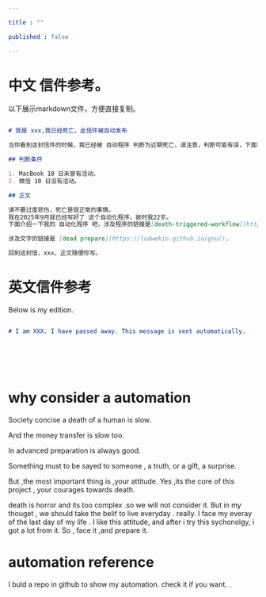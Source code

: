 ```yaml
---

title : ""

published : false

---
```


# 中文 信件参考。


以下展示markdown文件，方便直接复制。
```markdown

# 我是 xxx,我已经死亡，此信件被自动发布

当你看到这封信件的时候，我已经被 自动程序 判断为近期死亡，请注意，判断可能有误，下面我讲展示 判断条件。

## 判断条件

1. MacBook 10 日未曾有活动。
2. 微信 10 日没有活动。

## 正文

请不要过度悲伤，死亡是很正常的事情。
我在2025年9月就已经写好了 这个自动化程序，彼时我22岁。
下面介绍一下我的 自动化程序 吧，涉及程序的链接是[death-triggered-workflow](https://github.com/ludwekin/death-triggered-workflow/blob/main/README.md).

涉及文字的链接是 [dead prepare](https://ludwekin.github.io/gnu/).

回到这封信，xxx，正文随便你写。

```



# 英文信件参考

Below is my edition.

```markdown

# I am XXX. I have passed away. This message is sent automatically.







```


# why consider a automation

Society concise a death of a human is slow.

And the money transfer is slow too.

In advanced preparation is always good.

Something must to be sayed to someone , a truth, or a gift, a surprise.

But ,the most important thing is ,your attitude. Yes ,its the core of this project , your courages towards death. 

death is horror and its too complex .so we will not consider it. But in my thouget , we should take the belif to live everyday . really. I face my everay of the last day of my life . I like this attitude, and after i try this sychonolgy, i got a lot from it. So , face it ,and prepare it.

# automation reference

I buld a repo in github to show my automation. check it if you want. []().